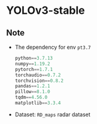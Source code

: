 # YOLOv3-stable

## Note 
- The dependency for env ```pt3.7```
  ```python
  python==3.7.13
  numpy==1.19.2
  pytorch==1.7.1
  torchaudio==0.7.2
  torchvision==0.8.2
  pandas==1.2.1
  pillow==8.1.0 
  tqdm==4.56.0
  matplotlib==3.3.4
  ```
- Dataset: ```RD_maps``` radar dataset

